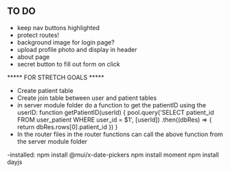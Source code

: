 ## TO DO

- keep nav buttons highlighted
- protect routes!
- background image for login page?
- upload profile photo and display in header
- about page
- secret button to fill out form on click

***** FOR STRETCH GOALS *****
- Create patient table
- Create join table between user and patient tables
- in server module folder do a function to get the patientID using the userID:
    function getPatientID(userId) {
      pool.query('SELECT patient_id FROM user_patient WHERE user_id = $1', [userId])
        .then((dbRes) => {
          return dbRes.rows[0].patient_id
        })
    }
- In the router files in the router functions can call the above function from the server module folder



-installed:
npm install @mui/x-date-pickers
npm install moment
npm install dayjs